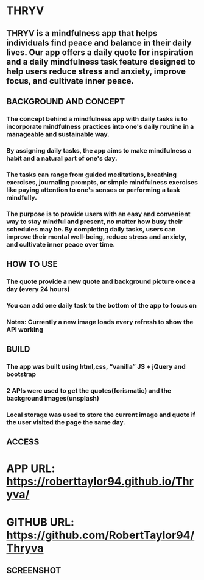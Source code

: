 # THRYV

## THRYV is a mindfulness app that helps individuals find peace and balance in their daily lives. Our app offers a daily quote for inspiration and a daily mindfulness task feature designed to help users reduce stress and anxiety, improve focus, and cultivate inner peace.

## BACKGROUND AND CONCEPT

### The concept behind a mindfulness app with daily tasks is to incorporate mindfulness practices into one's daily routine in a manageable and sustainable way.
### By assigning daily tasks, the app aims to make mindfulness a habit and a natural part of one's day. 
### The tasks can range from guided meditations, breathing exercises, journaling prompts, or simple mindfulness exercises like paying attention to one's senses or performing a task mindfully.
### The purpose is to provide users with an easy and convenient way to stay mindful and present, no matter how busy their schedules may be. By completing daily tasks, users can improve their mental well-being, reduce stress and anxiety, and cultivate inner peace over time.


## HOW TO USE

### The quote provide a new quote and background picture once a day (every 24 hours)
### You can add one daily task to the bottom of the app to focus on 
### Notes: Currently a new image loads every refresh to show the API working 



## BUILD

### The app was built using html,css, “vanilla” JS + jQuery and bootstrap 
### 2 APIs were used to get the quotes(forismatic) and the background images(unsplash)
### Local storage was used to store the current image and quote if the user visited the page the same day.

## ACCESS
# APP URL: https://roberttaylor94.github.io/Thryva/
# GITHUB URL: https://github.com/RobertTaylor94/Thryva

## SCREENSHOT 
